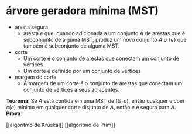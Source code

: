 # árvore geradora mínima (MST)

- aresta segura
  - aresta $e$ que, quando adicionada a um conjunto $A$ de arestas que é subconjunto de alguma MST, produz um novo conjunto $A \cup \{e\}$ que também é subconjunto de alguma MST.
- corte
  - Um corte é o conjunto de arestas que conectam um conjunto de vértices 
  - Um corte é definido por um conjunto de vértices
- margem do corte
  - A margem de um corte é o conjunto de arestas que conectam um conjunto de vértices a seus adjacentes.

**Teorema**: Se $A$ está contida em uma MST de $(G,c)$, então qualquer $e$ com $c(e)$ mínimo em qualquer corte disjunto de $A$, então $e$ é segura para $A$.
**Prova**:

[[algoritmo de Kruskal]]
[[algoritmo de Prim]]